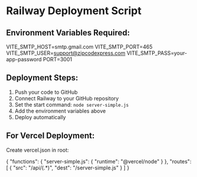 # Railway Deployment Script

## Environment Variables Required:
VITE_SMTP_HOST=smtp.gmail.com
VITE_SMTP_PORT=465
VITE_SMTP_USER=support@zipcodexpress.com
VITE_SMTP_PASS=your-app-password
PORT=3001

## Deployment Steps:

1. Push your code to GitHub
2. Connect Railway to your GitHub repository
3. Set the start command: `node server-simple.js`
4. Add the environment variables above
5. Deploy automatically

## For Vercel Deployment:
Create vercel.json in root:

{
  "functions": {
    "server-simple.js": {
      "runtime": "@vercel/node"
    }
  },
  "routes": [
    {
      "src": "/api/(.*)",
      "dest": "/server-simple.js"
    }
  ]
}
